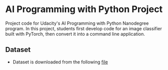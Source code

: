 # AI Programming with Python Project

Project code for Udacity's AI Programming with Python Nanodegree program. In this project, students first develop code for an image classifier built with PyTorch, then convert it into a command line application.

## Dataset
- Dataset is downloaded from the following [file](https://s3.amazonaws.com/content.udacity-data.com/nd089/flower_data.tar.gz)